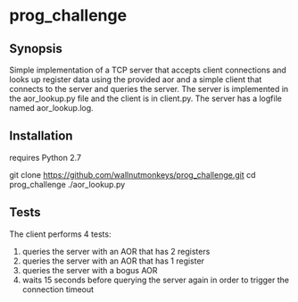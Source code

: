 # prog_challenge

## Synopsis
Simple implementation of a TCP server that accepts client connections and looks up register data using the provided aor and a simple client that connects to the server and queries the server. The server is implemented in the aor_lookup.py file and the client is in client.py. The server has a logfile named aor_lookup.log. 

## Installation

requires Python 2.7

git clone https://github.com/wallnutmonkeys/prog_challenge.git
cd prog_challenge
./aor_lookup.py

## Tests
The client performs 4 tests:
1. queries the server with an AOR that has 2 registers
2. queries the server with an AOR that has 1 register
3. queries the server with a bogus AOR
4. waits 15 seconds before querying the server again in order to trigger the connection timeout
